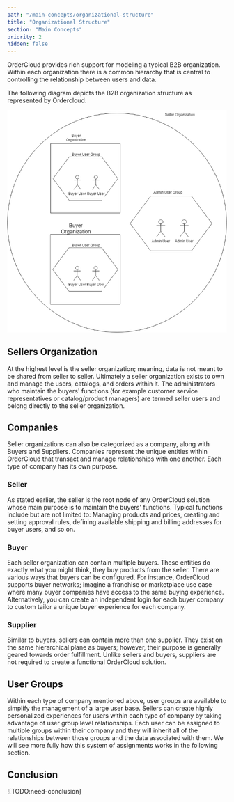 ```yaml
---
path: "/main-concepts/organizational-structure"
title: "Organizational Structure"
section: "Main Concepts"
priority: 2
hidden: false
---
```


OrderCloud provides rich support for modeling a typical B2B organization. Within each organization there is a common hierarchy that is central to controlling the relationship between users and data.

The following diagram depicts the B2B organization structure as represented by Ordercloud:

![Organizational Structure](../_images/organizational-structure.png)

## Sellers Organization

At the highest level is the seller organization; meaning, data is not meant to be shared from seller to seller. Ultimately a seller organization exists to own and manage the users, catalogs, and orders within it. The administrators who maintain the buyers' functions (for example customer service representatives or catalog/product managers) are termed seller users and belong directly to the seller organization.

## Companies

Seller organizations can also be categorized as a company, along with Buyers and Suppliers. Companies represent the unique entities within OrderCloud that transact and manage relationships with one another. Each type of company has its own purpose.

### Seller

As stated earlier, the seller is the root node of any OrderCloud solution whose main purpose is to maintain the buyers' functions. Typical functions include but are not limited to: Managing products and prices, creating and setting approval rules, defining available shipping and billing addresses for buyer users, and so on.

### Buyer

Each seller organization can contain multiple buyers. These entities do exactly what you might think, they buy products from the seller. There are various ways that buyers can be configured. For instance, OrderCloud supports buyer networks; imagine a franchise or marketplace use case where many buyer companies have access to the same buying experience. Alternatively, you can create an independent login for each buyer company to custom tailor a unique buyer experience for each company.

### Supplier

Similar to buyers, sellers can contain more than one supplier. They exist on the same hierarchical plane as buyers; however, their purpose is generally geared towards order fulfillment. Unlike sellers and buyers, suppliers are not required to create a functional OrderCloud solution.

## User Groups

Within each type of company mentioned above, user groups are available to simplify the management of a large user base. Sellers can create highly personalized experiences for users within each type of company by taking advantage of user group level relationships. Each user can be assigned to multiple groups within their company and they will inherit all of the relationships between those groups and the data associated with them. We will see more fully how this system of assignments works in the following section.

## Conclusion

![TODO:need-conclusion]
